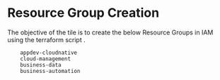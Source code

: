 # Resource Group Creation

The objective of the tile is to create the below Resource Groups in IAM using the terraform script .

```
    appdev-cloudnative
    cloud-management
    business-data
    business-automation
```
